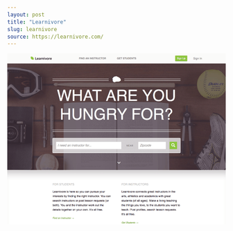 ```yaml
---
layout: post
title: "Learnivore"
slug: learnivore
source: https://learnivore.com/
---
```


<img src="/screenshots/learnivore.png">
